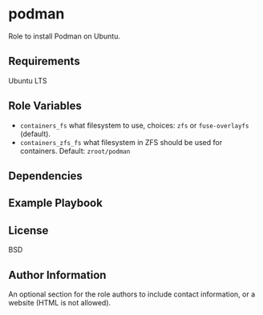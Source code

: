 podman
=======

Role to install Podman on Ubuntu.

Requirements
------------

Ubuntu LTS


Role Variables
--------------

- `containers_fs` what filesystem to use, choices: `zfs` or `fuse-overlayfs` (default).
- `containers_zfs_fs` what filesystem in ZFS should be used for containers. Default: `zroot/podman`

Dependencies
------------


Example Playbook
----------------

License
-------

BSD

Author Information
------------------

An optional section for the role authors to include contact information, or a website (HTML is not allowed).
